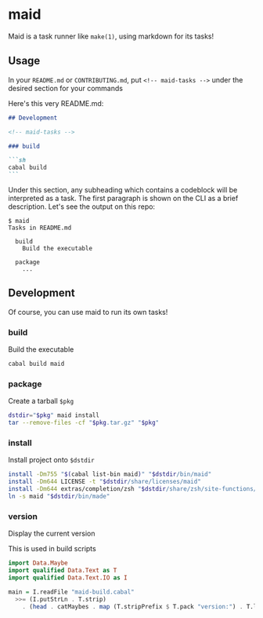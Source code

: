 # maid

Maid is a task runner like `make(1)`, using markdown for its tasks!

## Usage

In your `README.md` or `CONTRIBUTING.md`, put `<!-- maid-tasks -->` under the desired section for
your commands

Here's this very README.md:

````md
## Development

<!-- maid-tasks -->

### build

```sh
cabal build
```
````

Under this section, any subheading which contains a codeblock will be interpreted as a task. The
first paragraph is shown on the CLI as a brief description. Let's see the output on this repo:

```
$ maid
Tasks in README.md

  build
    Build the executable

  package
    ...
```

## Development

<!-- maid-tasks -->

Of course, you can use maid to run its own tasks!

### build

Build the executable

```sh
cabal build maid
```

### package

Create a tarball `$pkg`

```sh
dstdir="$pkg" maid install
tar --remove-files -cf "$pkg.tar.gz" "$pkg"
```

### install

Install project onto `$dstdir`

```sh
install -Dm755 "$(cabal list-bin maid)" "$dstdir/bin/maid"
install -Dm644 LICENSE -t "$dstdir/share/licenses/maid"
install -Dm644 extras/completion/zsh "$dstdir/share/zsh/site-functions/_maid"
ln -s maid "$dstdir/bin/made"
```

### version

Display the current version

This is used in build scripts

```hs
import Data.Maybe
import qualified Data.Text as T
import qualified Data.Text.IO as I

main = I.readFile "maid-build.cabal"
  >>= (I.putStrLn . T.strip)
    . (head . catMaybes . map (T.stripPrefix $ T.pack "version:") . T.lines)
```
